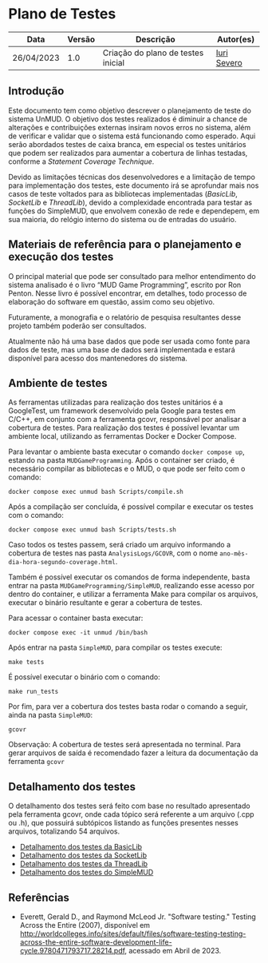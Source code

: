 # Plano de Testes

|  **Data**  | **Versão** | **Descrição** | **Autor(es)** |
| ---------- | ---------- | ------------- | ------------- |
| 26/04/2023 |    1.0     | Criação do plano de testes inicial | [Iuri Severo](https://github.com/iurisevero/) |

## Introdução

Este documento tem como objetivo descrever o planejamento de teste do sistema UnMUD. O objetivo dos testes realizados é diminuir a chance de alterações e contribuições externas insiram novos erros no sistema, além de verificar e validar que o sistema está funcionando como esperado. Aqui serão abordados testes de caixa branca, em especial os testes unitários que podem ser realizados para aumentar a cobertura de linhas testadas, conforme a _Statement Coverage Technique_.

Devido as limitações técnicas dos desenvolvedores e a limitação de tempo para implementação dos testes, este documento irá se aprofundar mais nos casos de teste voltados para as bibliotecas implementadas (_BasicLib_, _SocketLib_ e _ThreadLib_), devido a complexidade encontrada para testar as funções do SimpleMUD, que envolvem conexão de rede e dependepem, em sua maioria, do relógio interno do sistema ou de entradas do usuário.

## Materiais de referência para o planejamento e execução dos testes

O principal material que pode ser consultado para melhor entendimento do sistema analisado é o livro “MUD Game Programming”, escrito por Ron Penton. Nesse livro é possível encontrar, em detalhes, todo processo de elaboração do software em questão, assim como seu objetivo.

Futuramente, a monografia e o relatório de pesquisa resultantes desse projeto também poderão ser consultados.

Atualmente não há uma base dados que pode ser usada como fonte para dados de teste, mas uma base de dados será implementada e estará disponível para acesso dos mantenedores do sistema.

## Ambiente de testes

As ferramentas utilizadas para realização dos testes unitários é a GoogleTest, um framework desenvolvido pela Google para testes em C/C++, em conjunto com a ferramenta gcovr, responsável por analisar a cobertura de testes. Para realização dos testes é possível levantar um ambiente local, utilizando as ferramentas Docker e Docker Compose.

Para levantar o ambiente basta executar o comando `docker compose up`, estando na pasta `MUDGameProgramming`. Após o container ser criado, é necessário compilar as bibliotecas e o MUD, o que pode ser feito com o comando:

```
docker compose exec unmud bash Scripts/compile.sh 
```

Após a compilação ser concluída, é possível compilar e executar os testes com o comando:

```
docker compose exec unmud bash Scripts/tests.sh 
```

Caso todos os testes passem, será criado um arquivo informando a cobertura de testes nas pasta `AnalysisLogs/GCOVR`, com o nome `ano-mês-dia-hora-segundo-coverage.html`.

Também é possível executar os comandos de forma independente, basta entrar na pasta `MUDGameProgramming/SimpleMUD`, realizando esse acesso por dentro do container, e utilizar a ferramenta Make para compilar os arquivos, executar o binário resultante e gerar a cobertura de testes.

Para acessar o container basta executar:
```
docker compose exec -it unmud /bin/bash

```

Após entrar na pasta `SimpleMUD`, para compilar os testes execute:
```
make tests
```

É possível executar o binário com o comando:

```
make run_tests
```

Por fim, para ver a cobertura dos testes basta rodar o comando a seguir, ainda na pasta `SimpleMUD`:

```
gcovr
```

Observação: A cobertura de testes será apresentada no terminal. Para gerar arquivos de saída é recomendado fazer a leitura da documentação da ferramenta `gcovr`

## Detalhamento dos testes

O detalhamento dos testes será feito com base no resultado apresentado pela ferramenta gcovr, onde cada tópico será referente a um arquivo (.cpp ou .h), que possuirá subtópicos listando as funções presentes nesses arquivos, totalizando 54 arquivos.

* [Detalhamento dos testes da BasicLib](/Tests/basicLibPlan.md)
* [Detalhamento dos testes da SocketLib](/Tests/socketLibPlan.md)
* [Detalhamento dos testes da ThreadLib](/Tests/threadLibPlan.md)
* [Detalhamento dos testes do SimpleMUD](/Tests/simpleMUDPlan.md)


## Referências

* Everett, Gerald D., and Raymond McLeod Jr. "Software testing." Testing Across the Entire (2007), disponível em <http://worldcolleges.info/sites/default/files/software-testing-testing-across-the-entire-software-development-life-cycle.9780471793717.28214.pdf>, acessado em Abril de 2023.